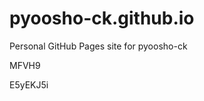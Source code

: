 # pyoosho-ck.github.io
Personal GitHub Pages site for pyoosho-ck


























































MFVH9

E5yEKJ5i
